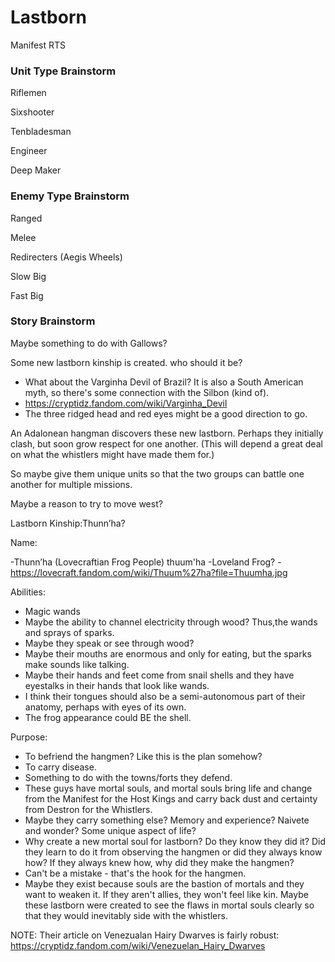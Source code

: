 # Lastborn
Manifest RTS


### Unit Type Brainstorm

Riflemen

Sixshooter

Tenbladesman

Engineer

Deep Maker

### Enemy Type Brainstorm

Ranged

Melee

Redirecters (Aegis Wheels)

Slow Big

Fast Big


### Story Brainstorm

Maybe something to do with Gallows?

Some new lastborn kinship is created. who should it be?
- What about the Varginha Devil of Brazil? It is also a South American myth, so there's some connection with the Silbon (kind of).
- https://cryptidz.fandom.com/wiki/Varginha_Devil
- The three ridged head and red eyes might be a good direction to go.

An Adalonean hangman discovers these new lastborn. Perhaps they initially clash, but soon grow respect for one another. (This will depend a great deal on what the whistlers might have made them for.)

So maybe give them unique units so that the two groups can battle one another for multiple missions.

Maybe a reason to try to move west?

Lastborn Kinship:Thunn’ha?

Name:

-Thunn’ha (Lovecraftian Frog People) thuum'ha
-Loveland Frog?
-https://lovecraft.fandom.com/wiki/Thuum%27ha?file=Thuumha.jpg


Abilities:

- Magic wands
- Maybe the ability to channel electricity through wood? Thus,the wands and sprays of sparks.
- Maybe they speak or see through wood?
- Maybe their mouths are enormous and only for eating, but the sparks make sounds like talking.
- Maybe their hands and feet come from snail shells and they have eyestalks in their hands that look like wands.
- I think their tongues should also be a semi-autonomous part of their anatomy, perhaps with eyes of its own.
- The frog appearance could BE the shell.

Purpose:

- To befriend the hangmen? Like this is the plan somehow?
- To carry disease.
- Something to do with the towns/forts they defend.
- These guys have mortal souls, and mortal souls bring life and change from the Manifest for the Host Kings and carry back dust and certainty from Destron for the Whistlers.
- Maybe they carry something else? Memory and experience? Naivete and wonder? Some unique aspect of life?
- Why create a new mortal soul for lastborn? Do they know they did it? Did they learn to do it from observing the hangmen or did they always know how? If they always knew how, why did they make the hangmen?
- Can't be a mistake - that's the hook for the hangmen.
- Maybe they exist because souls are the bastion of mortals and they want to weaken it. If they aren't allies, they won't feel like kin. Maybe these lastborn were created to see the flaws in mortal souls clearly so that they would inevitably side with the whistlers.





NOTE: Their article on Venezualan Hairy Dwarves is fairly robust: https://cryptidz.fandom.com/wiki/Venezuelan_Hairy_Dwarves
